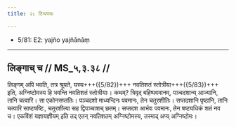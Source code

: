 ```yaml
---
title: २८ टिप्पणयः

---
```

- 5/81: E2: yajño yajñānāṃ

____________________________________________


## लिङ्गाच् च // MS_५,३.३८ //

लिङ्गम् अपि भवति, तत्र श्रूयते, यस्य+++({5/82})+++ नवतिशतं स्तोत्रीया+++({5/83})+++ इति, अग्निष्टोमस्य हि भवन्ति नवतिशतं स्तोत्रीयाः। कथम्? त्रिवृद् बहिष्पवमानम्, पञ्चदशान्य् आज्यानि, तानि चत्वारि। सा एकोनसप्ततिः। पञ्चदशो माध्यन्दिनः पवमानः, तेन चतुरशीतिः। सप्तदशानि पृष्ठानि, तानि चत्वारि साष्टषष्टिः, चतुरशीत्या सह द्विपञ्चाशच् छतम्। सप्तदश आर्भवः पवमानः, तेन षष्ट्यधिकं शतं नव च। एकविंशं यज्ञायज्ञीयम् इति तद् एतन् नवतिशतम् अग्निष्टोमस्य, तस्माद् अप्य् अग्निष्टोमः।